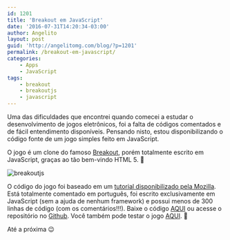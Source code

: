 ```yaml
---
id: 1201
title: 'Breakout em JavaScript'
date: '2016-07-31T14:20:34-03:00'
author: Angelito
layout: post
guid: 'http://angelitomg.com/blog/?p=1201'
permalink: /breakout-em-javascript/
categories:
    - Apps
    - JavaScript
tags:
    - breakout
    - breakoutjs
    - javascript
---
```


Uma das dificuldades que encontrei quando comecei a estudar o desenvolvimento de jogos eletrônicos, foi a falta de códigos comentados e de fácil entendimento disponíveis. Pensando nisto, estou disponibilizando o código fonte de um jogo simples feito em JavaScript.

O jogo é um clone do famoso [Breakout](https://pt.wikipedia.org/wiki/Breakout_(jogo_eletr%C3%B4nico)), porém totalmente escrito em JavaScript, graças ao tão bem-vindo HTML 5. 🙂

![breakoutjs](http://angelitomg.com/blog/wp-content/uploads/2016/07/breakoutjs-300x199.png)

O código do jogo foi baseado em um [tutorial disponibilizado pela Mozilla](https://developer.mozilla.org/en-US/docs/Games/Tutorials/2D_Breakout_game_pure_JavaScript). Está totalmente comentado em português, foi escrito exclusivamente em JavaScript (sem a ajuda de nenhum framework) e possui menos de 300 linhas de código (com os comentários!!!). Baixe o código [AQUI](https://angelitomg.com/downloads/breakoutjs.zip) ou acesse o repositório no [Github](https://github.com/angelitomg/breakoutjs). Você também pode testar o jogo [AQUI](http://angelitomg.com/apps/breakoutjs). 🙂

Até a próxima 😉